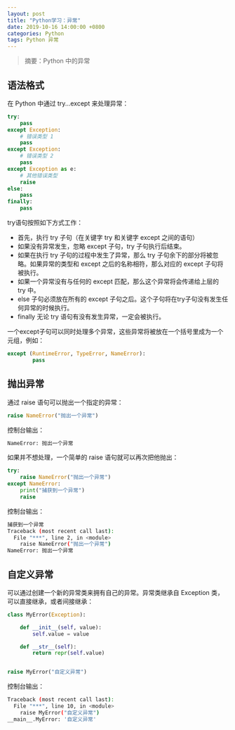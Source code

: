 ```yaml
---
layout: post
title: "Python学习：异常"
date: 2019-10-16 14:00:00 +0800
categories: Python
tags: Python 异常
---
```


> 摘要：Python 中的异常

## 语法格式

在 Python 中通过 try...except 来处理异常：
```python
try:
	pass
except Exception:
	# 错误类型 1
	pass
except Exception:
	# 错误类型 2
	pass
except Exception as e: 
	# 其他错误类型
	raise
else:
	pass
finally:
	pass
```

try语句按照如下方式工作：

* 首先，执行 try 子句（在关键字 try 和关键字 except 之间的语句）
* 如果没有异常发生，忽略 except 子句，try 子句执行后结束。
* 如果在执行 try 子句的过程中发生了异常，那么 try 子句余下的部分将被忽略。如果异常的类型和 except 之后的名称相符，那么对应的 except 子句将被执行。
* 如果一个异常没有与任何的 except 匹配，那么这个异常将会传递给上层的 try 中。
* else 子句必须放在所有的 except 子句之后。这个子句将在try子句没有发生任何异常的时候执行。
* finally 无论 try 语句有没有发生异常，一定会被执行。

一个except子句可以同时处理多个异常，这些异常将被放在一个括号里成为一个元组，例如：
```python
except (RuntimeError, TypeError, NameError):
        pass
```

## 抛出异常

通过 raise 语句可以抛出一个指定的异常：
```python
raise NameError("抛出一个异常")
```
控制台输出：
```sh
NameError: 抛出一个异常
```

如果并不想处理，一个简单的 raise 语句就可以再次把他抛出：
```python
try:
    raise NameError("抛出一个异常")
except NameError:
    print("捕获到一个异常")
    raise
```
控制台输出：
```sh
捕获到一个异常
Traceback (most recent call last):
  File "***", line 2, in <module>
    raise NameError("抛出一个异常")
NameError: 抛出一个异常
```

## 自定义异常

可以通过创建一个新的异常类来拥有自己的异常。异常类继承自 Exception 类，可以直接继承，或者间接继承：
```python
class MyError(Exception):

    def __init__(self, value):
        self.value = value

    def __str__(self):
        return repr(self.value)


raise MyError("自定义异常")
```
控制台输出：
```sh
Traceback (most recent call last):
  File "***", line 10, in <module>
    raise MyError("自定义异常")
__main__.MyError: '自定义异常'
```
